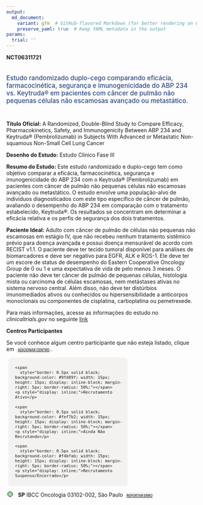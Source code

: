 ```yaml
---
output: 
  md_document:
    variant: gfm  # GitHub-flavored Markdown (for better rendering on GitHub)
    preserve_yaml: true  # Keep YAML metadata in the output
params:
  trial: ''
---
```


<script async src="https://scripts.simpleanalyticscdn.com/latest.js"></script>

**NCT06311721**

<div style="padding: 5px 5px 5px 0px; font-size: 1.20em; font-weight: 500; color: #2E4A7F; text-align: left; margin-bottom: 20px">

Estudo randomizado duplo-cego comparando eficácia, farmacocinética,
segurança e imunogenicidade do ABP 234 vs. Keytruda® em pacientes com
câncer de pulmão não pequenas células não escamosas avançado ou
metastático.

</div>

**Título Oficial:** A Randomized, Double-Blind Study to Compare
Efficacy, Pharmacokinetics, Safety, and Immunogenicity Between ABP 234
and Keytruda® (Pembrolizumab) in Subjects With Advanced or Metastatic
Non-squamous Non-Small Cell Lung Cancer

**Desenho do Estudo:** Estudo Clinico Fase III

**Resumo do Estudo:** Este estudo randomizado e duplo-cego tem como
objetivo comparar a eficácia, farmacocinética, segurança e
imunogenicidade do ABP 234 com o Keytruda® (Pembrolizumab) em pacientes
com câncer de pulmão não pequenas células não escamosas avançado ou
metastático. O estudo envolve uma população-alvo de indivíduos
diagnosticados com este tipo específico de câncer de pulmão, avaliando o
desempenho do ABP 234 em comparação com o tratamento estabelecido,
Keytruda®. Os resultados se concentram em determinar a eficácia relativa
e os perfis de segurança dos dois tratamentos.

**Paciente Ideal:** Adulto com câncer de pulmão de células não pequenas
não escamosas em estágio IV, que não recebeu nenhum tratamento sistêmico
prévio para doença avançada e possui doença mensurável de acordo com
RECIST v1.1. O paciente deve ter tecido tumoral disponível para análises
de biomarcadores e deve ser negativo para EGFR, ALK e ROS-1. Ele deve
ter um escore de status de desempenho do Eastern Cooperative Oncology
Group de 0 ou 1 e uma expectativa de vida de pelo menos 3 meses. O
paciente não deve ter câncer de pulmão de pequenas células, histologia
mista ou carcinoma de células escamosas, nem metástases ativas no
sistema nervoso central. Além disso, não deve ter distúrbios
imunomediados ativos ou conhecidos ou hipersensibilidade a anticorpos
monoclonais ou componentes de cisplatina, carboplatina ou pemetrexede.

Para mais informações, acesse as informações do estudo no
*clinicaltrials.gov* no seguinte
[link](https://clinicaltrials.gov/ct2/show/NCT06311721)

**Centros Participantes**

Se você conhece algum centro participante que não esteja listado, clique
em
<span style="color: #2E4A7F; margin-left: 2px; padding: 4px; background-color: #f3f2f1; border-radius: 8px; font-weight: 500; font-size: 0.6em"><a
href="https://cancertrialsbr.shinyapps.io/formsapp?study_nct_id=NCT06311721&amp;location_id=N%2FA&amp;location_full_name=N%2FA&amp;form_type=Adicionar%20Centro"
target="_blank">ADICIONAR CENTRO</a></span>.

<div style="margin-bottom: 8px; margin-left: 5px; padding: 8px; max-width: 300px; background-color: #f3f2f1; border-radius: 8px; font-size: 0.9em">

<div style="margin-left: 10px;">

    <span 
      style="border: 0.5px solid black; background-color: #9fd89f; width: 15px; height: 15px; display: inline-block; margin-right: 5px; border-radius: 50%;"></span>
    <p style="display: inline;">Recrutamento Ativo</p>

</div>

<div style="margin-left: 10px;">

    <span 
      style="border: 0.5px solid black; background-color: #fef7b2; width: 15px; height: 15px; display: inline-block; margin-right: 5px; border-radius: 50%;"></span>
    <p style="display: inline;">Ainda Não Recrutando</p>

</div>

<div style="margin-left: 10px;">

    <span 
      style="border: 0.5px solid black; background-color: #f4bfab; width: 15px; height: 15px; display: inline-block; margin-right: 5px; border-radius: 50%;"></span>
    <p style="display: inline;">Recrutamento Suspenso/Encerrado</p>

</div>

</div>

<div style="margin: 3px;">

<span style="border: 0.5px solid black; display: inline-block; width: 12px; height: 12px; border-radius: 50%; margin-right: 10px; padding-bottom: 0px; background-color: #9fd89f;"></span>
<b>SP</b> IBCC Oncologia 03102-002, São Paulo
<span style="color: #2E4A7F; margin-left: 2px; padding: 4px; background-color: #f3f2f1; border-radius: 8px; font-weight: 500; font-size: 0.6em"><a
href="https://cancertrialsbr.shinyapps.io/formsapp?study_nct_id=NCT06311721&amp;location_id=INSTITUTOBRASILEIRODECONTROLEDOCANCERIBCCONCOLOGIASAOPAULO03102002BRAZIL&amp;location_full_name=IBCC%20Oncologia%2C%2003102-002%2C%20S%C3%A3o%20Paulo&amp;form_type=Reportar%20Erro"
target="_blank">REPORTAR ERRO</a></span>

</div>
